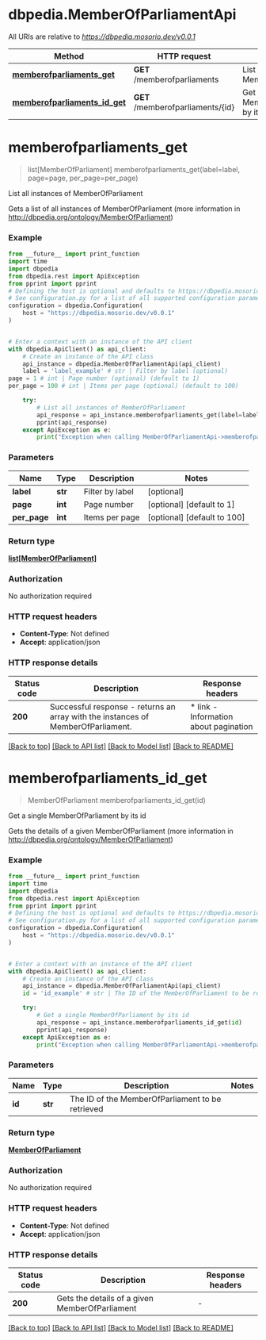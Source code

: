 # dbpedia.MemberOfParliamentApi

All URIs are relative to *https://dbpedia.mosorio.dev/v0.0.1*

Method | HTTP request | Description
------------- | ------------- | -------------
[**memberofparliaments_get**](MemberOfParliamentApi.md#memberofparliaments_get) | **GET** /memberofparliaments | List all instances of MemberOfParliament
[**memberofparliaments_id_get**](MemberOfParliamentApi.md#memberofparliaments_id_get) | **GET** /memberofparliaments/{id} | Get a single MemberOfParliament by its id


# **memberofparliaments_get**
> list[MemberOfParliament] memberofparliaments_get(label=label, page=page, per_page=per_page)

List all instances of MemberOfParliament

Gets a list of all instances of MemberOfParliament (more information in http://dbpedia.org/ontology/MemberOfParliament)

### Example

```python
from __future__ import print_function
import time
import dbpedia
from dbpedia.rest import ApiException
from pprint import pprint
# Defining the host is optional and defaults to https://dbpedia.mosorio.dev/v0.0.1
# See configuration.py for a list of all supported configuration parameters.
configuration = dbpedia.Configuration(
    host = "https://dbpedia.mosorio.dev/v0.0.1"
)


# Enter a context with an instance of the API client
with dbpedia.ApiClient() as api_client:
    # Create an instance of the API class
    api_instance = dbpedia.MemberOfParliamentApi(api_client)
    label = 'label_example' # str | Filter by label (optional)
page = 1 # int | Page number (optional) (default to 1)
per_page = 100 # int | Items per page (optional) (default to 100)

    try:
        # List all instances of MemberOfParliament
        api_response = api_instance.memberofparliaments_get(label=label, page=page, per_page=per_page)
        pprint(api_response)
    except ApiException as e:
        print("Exception when calling MemberOfParliamentApi->memberofparliaments_get: %s\n" % e)
```

### Parameters

Name | Type | Description  | Notes
------------- | ------------- | ------------- | -------------
 **label** | **str**| Filter by label | [optional] 
 **page** | **int**| Page number | [optional] [default to 1]
 **per_page** | **int**| Items per page | [optional] [default to 100]

### Return type

[**list[MemberOfParliament]**](MemberOfParliament.md)

### Authorization

No authorization required

### HTTP request headers

 - **Content-Type**: Not defined
 - **Accept**: application/json

### HTTP response details
| Status code | Description | Response headers |
|-------------|-------------|------------------|
**200** | Successful response - returns an array with the instances of MemberOfParliament. |  * link - Information about pagination <br>  |

[[Back to top]](#) [[Back to API list]](../README.md#documentation-for-api-endpoints) [[Back to Model list]](../README.md#documentation-for-models) [[Back to README]](../README.md)

# **memberofparliaments_id_get**
> MemberOfParliament memberofparliaments_id_get(id)

Get a single MemberOfParliament by its id

Gets the details of a given MemberOfParliament (more information in http://dbpedia.org/ontology/MemberOfParliament)

### Example

```python
from __future__ import print_function
import time
import dbpedia
from dbpedia.rest import ApiException
from pprint import pprint
# Defining the host is optional and defaults to https://dbpedia.mosorio.dev/v0.0.1
# See configuration.py for a list of all supported configuration parameters.
configuration = dbpedia.Configuration(
    host = "https://dbpedia.mosorio.dev/v0.0.1"
)


# Enter a context with an instance of the API client
with dbpedia.ApiClient() as api_client:
    # Create an instance of the API class
    api_instance = dbpedia.MemberOfParliamentApi(api_client)
    id = 'id_example' # str | The ID of the MemberOfParliament to be retrieved

    try:
        # Get a single MemberOfParliament by its id
        api_response = api_instance.memberofparliaments_id_get(id)
        pprint(api_response)
    except ApiException as e:
        print("Exception when calling MemberOfParliamentApi->memberofparliaments_id_get: %s\n" % e)
```

### Parameters

Name | Type | Description  | Notes
------------- | ------------- | ------------- | -------------
 **id** | **str**| The ID of the MemberOfParliament to be retrieved | 

### Return type

[**MemberOfParliament**](MemberOfParliament.md)

### Authorization

No authorization required

### HTTP request headers

 - **Content-Type**: Not defined
 - **Accept**: application/json

### HTTP response details
| Status code | Description | Response headers |
|-------------|-------------|------------------|
**200** | Gets the details of a given MemberOfParliament |  -  |

[[Back to top]](#) [[Back to API list]](../README.md#documentation-for-api-endpoints) [[Back to Model list]](../README.md#documentation-for-models) [[Back to README]](../README.md)

